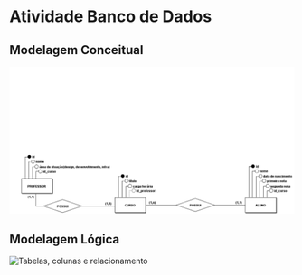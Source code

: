 # Atividade Banco de Dados

## Modelagem Conceitual

![Entidades, atributos e relacionamento](01-etapa/modelagem-conceitual.png)

## Modelagem Lógica
![Tabelas, colunas e relacionamento](02-etapa/modelagem-lógica.png)